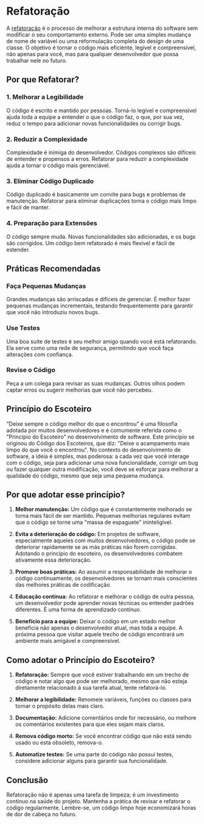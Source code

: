 # Refatoração

A [refatoração](https://en.wikipedia.org/wiki/Code_refactoring) é o processo de melhorar a estrutura interna do software sem modificar o seu comportamento externo. Pode ser uma simples mudança de nome de variável ou uma reformulação completa do design de uma classe. O objetivo é tornar o código mais eficiente, legível e compreensível, não apenas para você, mas para qualquer desenvolvedor que possa trabalhar nele no futuro.

## Por que Refatorar?

### 1. Melhorar a Legibilidade

O código é escrito e mantido por pessoas. Torná-lo legível e compreensível ajuda toda a equipe a entender o que o código faz, o que, por sua vez, reduz o tempo para adicionar novas funcionalidades ou corrigir bugs.

### 2. Reduzir a Complexidade

Complexidade é inimiga do desenvolvedor. Códigos complexos são difíceis de entender e propensos a erros. Refatorar para reduzir a complexidade ajuda a tornar o código mais gerenciável.

### 3. Eliminar Código Duplicado

Código duplicado é basicamente um convite para bugs e problemas de manutenção. Refatorar para eliminar duplicações torna o código mais limpo e fácil de manter.

### 4. Preparação para Extensões

O código sempre muda. Novas funcionalidades são adicionadas, e os bugs são corrigidos. Um código bem refatorado é mais flexível e fácil de estender.

## Práticas Recomendadas

### Faça Pequenas Mudanças

Grandes mudanças são arriscadas e difíceis de gerenciar. É melhor fazer pequenas mudanças incrementais, testando frequentemente para garantir que você não introduziu novos bugs.

### Use Testes

Uma boa suíte de testes é seu melhor amigo quando você está refatorando. Ela serve como uma rede de segurança, permitindo que você faça alterações com confiança.

### Revise o Código

Peça a um colega para revisar as suas mudanças. Outros olhos podem captar erros ou sugerir melhorias que você não percebeu.

## Princípio do Escoteiro

"Deixe sempre o código melhor do que o encontrou" é uma filosofia adotada por muitos desenvolvedores e é comumente referida como o "Princípio do Escoteiro" no desenvolvimento de software. Este princípio se originou do Código dos Escoteiros, que diz: "Deixe o acampamento mais limpo do que você o encontrou". No contexto do desenvolvimento de software, a ideia é simples, mas poderosa: a cada vez que você interage com o código, seja para adicionar uma nova funcionalidade, corrigir um bug ou fazer qualquer outra modificação, você deve se esforçar para melhorar a qualidade do código, mesmo que seja uma pequena mudança.

## Por que adotar esse princípio?

1. **Melhor manutenção:** Um código que é constantemente melhorado se torna mais fácil de ser mantido. Pequenas melhorias regulares evitam que o código se torne uma "massa de espaguete" ininteligível.

2. **Evita a deterioração do código:** Em projetos de software, especialmente aqueles com muitos desenvolvedores, o código pode se deteriorar rapidamente se as más práticas não forem corrigidas. Adotando o princípio do escoteiro, os desenvolvedores combatem ativamente essa deterioração.

3. **Promove boas práticas:** Ao assumir a responsabilidade de melhorar o código continuamente, os desenvolvedores se tornam mais conscientes das melhores práticas de codificação.

4. **Educação contínua:** Ao refatorar e melhorar o código de outra pessoa, um desenvolvedor pode aprender novas técnicas ou entender padrões diferentes. É uma forma de aprendizado contínuo.

5. **Benefício para a equipe:** Deixar o código em um estado melhor beneficia não apenas o desenvolvedor atual, mas toda a equipe. A próxima pessoa que visitar aquele trecho de código encontrará um ambiente mais amigável e compreensível.

## Como adotar o Princípio do Escoteiro?

1. **Refatoração:** Sempre que você estiver trabalhando em um trecho de código e notar algo que pode ser melhorado, mesmo que não esteja diretamente relacionado à sua tarefa atual, tente refatorá-lo.

2. **Melhorar a legibilidade:** Renomeie variáveis, funções ou classes para tornar o propósito delas mais claro.

3. **Documentação:** Adicione comentários onde for necessário, ou melhore os comentários existentes para que eles sejam mais claros.

4. **Remova código morto:** Se você encontrar código que não está sendo usado ou está obsoleto, remova-o.

5. **Automatize testes:** Se uma parte do código não possui testes, considere adicionar alguns para garantir sua funcionalidade.

## Conclusão

Refatoração não é apenas uma tarefa de limpeza; é um investimento contínuo na saúde do projeto. Mantenha a prática de revisar e refatorar o código regularmente. Lembre-se, um código limpo hoje economizará horas de dor de cabeça no futuro.

